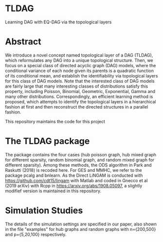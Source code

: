 # TLDAG
 Learning DAG with EQ-DAG via the topological layers
# Abstract

We introduce a novel concept named topological layer of a DAG (TLDAG), which reformulates any DAG into
a unique topological structure. Then, we focus on a special class of directed acyclic graph
(DAG) models, where the conditional variance of each node given its parents is a quadratic
function of its conditional mean, and establish the identifiability via topological layers for
this class of DAG models. Note that the interested class of DAG models are fairly large that
many interesting classes of distributions satisfy this property, including Poisson, Binomial,
Geometric, Exponential, Gamma and many other distributions. Correspondingly, an efficient
learning method is proposed, which attempts to identify the topological layers in a hierarchical
fashion at first and then reconstruct the directed structures in a parallel fashion.

This repository maintains the code for this project

# The TLDAG package
The package contains the four cases (hub poisson graph, hub mixed graph for different sparsity, random binomial graph,
and random mixed graph for different sparsity). Among these methods, the ODS algorithm in Park and Raskutti (2018) is recoded
here. For GES and MMHC, we refer to the package pcalg and bnlearn. As the Direct LiNGAM is conducted with 
https://github.com/cdt15/lingam with Matlab and coded in Gnecco et al (2019 arXiv) with Rcpp in https://arxiv.org/abs/1908.05097,
a slightly modifief version is maintained in this repository.



# Simulation Studies

The details of the simulation settings are specified in our paper, also shown in the file "examples" 
for hub graphs and random graphs with n=\{200,500\} and p=\{5,20,100\} respectively.
